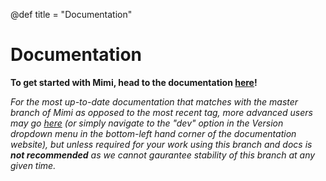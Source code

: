 @def title = "Documentation"

# Documentation

**To get started with Mimi, head to the documentation [here](https://www.mimiframework.org/Mimi.jl/stable/)!**  

*For the most up-to-date documentation that matches with the master branch of Mimi as opposed to the most recent tag, more advanced users may go [here](https://www.mimiframework.org/Mimi.jl/dev/) (or simply navigate to the "dev" option in the Version dropdown menu in the bottom-left hand corner of the documentation website), but unless required for your work using this branch and docs is **not recommended** as we cannot gaurantee stability of this branch at any given time.*
